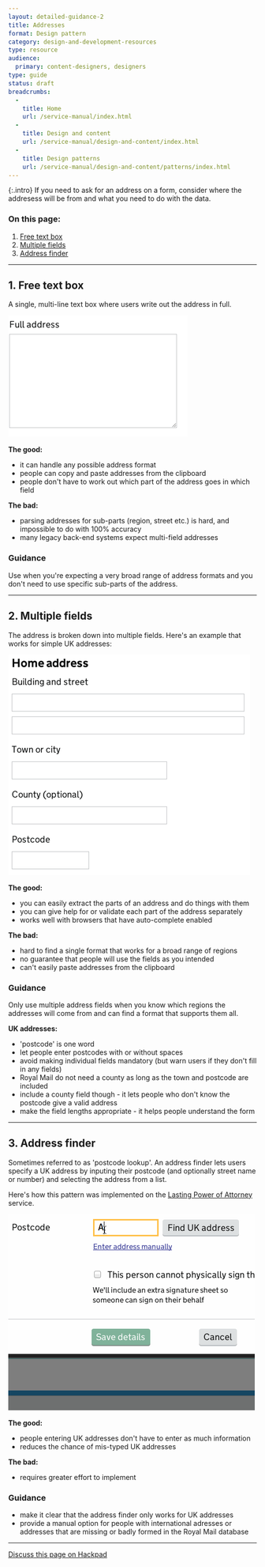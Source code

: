 ```yaml
---
layout: detailed-guidance-2
title: Addresses
format: Design pattern
category: design-and-development-resources
type: resource
audience:
  primary: content-designers, designers
type: guide
status: draft
breadcrumbs:
  -
    title: Home
    url: /service-manual/index.html
  -
    title: Design and content
    url: /service-manual/design-and-content/index.html
  -
    title: Design patterns
    url: /service-manual/design-and-content/patterns/index.html
---
```


{:.intro}
If you need to ask for an address on a form, consider where the addresess will be from and what you need to do with the data.

### On this page:

1. [Free text box](#free-text-box)
2. [Multiple fields](#multiple-fields)
3. [Address finder](#address-finder)

---

<h2 class="heading-36" id="free-text-box">1. Free text box</h2>

A single, multi-line text box where users write out the address in full.

<div class="example">
  <img src="/service-manual/assets/images/design-patterns/full-address.png" alt="An example of a single multi-line address field">
</div>

**The good:**

* it can handle any possible address format
* people can copy and paste addresses from the clipboard
* people don't have to work out which part of the address goes in which field

**The bad:**

* parsing addresses for sub-parts (region, street etc.) is hard, and impossible to do with 100% accuracy
* many legacy back-end systems expect multi-field addresses

### Guidance

Use when you're expecting a very broad range of address formats and you don't need to use specific sub-parts of the address.


---

<h2 class="heading-36" id="multiple-fields">2. Multiple fields</h2>

The address is broken down into multiple fields. Here's an example that works for simple UK addresses:

<div class="example">
  <img src="/service-manual/assets/images/design-patterns/multi-line-address.png" alt="An example of multiple address fields">
</div>

**The good:**

* you can easily extract the parts of an address and do things with them
* you can give help for or validate each part of the address separately
* works well with browsers that have auto-complete enabled


**The bad:**

* hard to find a single format that works for a broad range of regions
* no guarantee that people will use the fields as you intended
* can't easily paste addresses from the clipboard

### Guidance

Only use multiple address fields when you know which regions the addresses will come from and can find a format that supports them all.

**UK addresses:**

* 'postcode' is one word
* let people enter postcodes with or without spaces
* avoid making individual fields mandatory (but warn users if they don't fill in any fields)
* Royal Mail do not need a county as long as the town and postcode are included
* include a county field though - it lets people who don't know the postcode give a valid address
* make the field lengths appropriate - it helps people understand the form


---

<h2 class="heading-36" id="address-finder">3. Address finder</h2>

Sometimes referred to as 'postcode lookup'. An address finder lets users specify a UK address by inputing their postcode (and optionally street name or number) and selecting the address from a list.

Here's how this pattern was implemented on the [Lasting Power of Attorney](https://lastingpowerofattorney.service.gov.uk/) service.

<div class="example">
  <img src="/service-manual/assets/images/design-patterns/postcode-lookup.gif" alt="An example of an address finder">
</div>

**The good:**

* people entering UK addresses don't have to enter as much information
* reduces the chance of mis-typed UK addresses

**The bad:**

* requires greater effort to implement

### Guidance

* make it clear that the address finder only works for UK addresses
* provide a manual option for people with international adresses or addresses that are missing or badly formed in the Royal Mail database


---

[Discuss this page on Hackpad](https://designpatterns.hackpad.com/Addresses-CgrMSGRAhRc)
